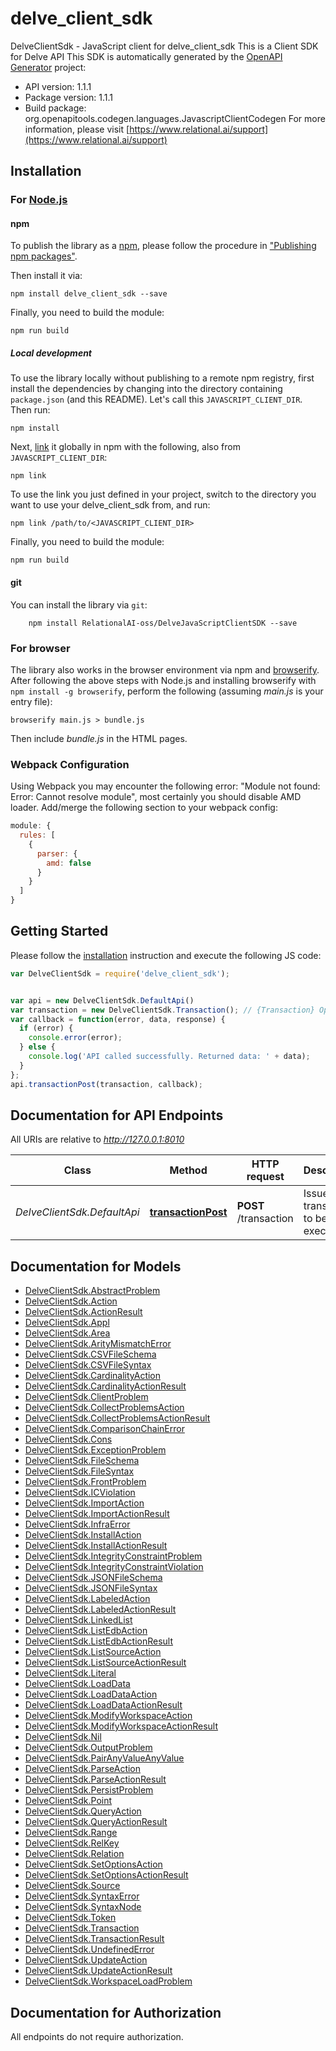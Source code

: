 # delve_client_sdk

DelveClientSdk - JavaScript client for delve_client_sdk
This is a Client SDK for Delve API
This SDK is automatically generated by the [OpenAPI Generator](https://openapi-generator.tech) project:

- API version: 1.1.1
- Package version: 1.1.1
- Build package: org.openapitools.codegen.languages.JavascriptClientCodegen
For more information, please visit [https://www.relational.ai/support](https://www.relational.ai/support)

## Installation

### For [Node.js](https://nodejs.org/)

#### npm

To publish the library as a [npm](https://www.npmjs.com/), please follow the procedure in ["Publishing npm packages"](https://docs.npmjs.com/getting-started/publishing-npm-packages).

Then install it via:

```shell
npm install delve_client_sdk --save
```

Finally, you need to build the module:

```shell
npm run build
```

##### Local development

To use the library locally without publishing to a remote npm registry, first install the dependencies by changing into the directory containing `package.json` (and this README). Let's call this `JAVASCRIPT_CLIENT_DIR`. Then run:

```shell
npm install
```

Next, [link](https://docs.npmjs.com/cli/link) it globally in npm with the following, also from `JAVASCRIPT_CLIENT_DIR`:

```shell
npm link
```

To use the link you just defined in your project, switch to the directory you want to use your delve_client_sdk from, and run:

```shell
npm link /path/to/<JAVASCRIPT_CLIENT_DIR>
```

Finally, you need to build the module:

```shell
npm run build
```

#### git

You can install the library via `git`:

```shell
    npm install RelationalAI-oss/DelveJavaScriptClientSDK --save
```

### For browser

The library also works in the browser environment via npm and [browserify](http://browserify.org/). After following
the above steps with Node.js and installing browserify with `npm install -g browserify`,
perform the following (assuming *main.js* is your entry file):

```shell
browserify main.js > bundle.js
```

Then include *bundle.js* in the HTML pages.

### Webpack Configuration

Using Webpack you may encounter the following error: "Module not found: Error:
Cannot resolve module", most certainly you should disable AMD loader. Add/merge
the following section to your webpack config:

```javascript
module: {
  rules: [
    {
      parser: {
        amd: false
      }
    }
  ]
}
```

## Getting Started

Please follow the [installation](#installation) instruction and execute the following JS code:

```javascript
var DelveClientSdk = require('delve_client_sdk');


var api = new DelveClientSdk.DefaultApi()
var transaction = new DelveClientSdk.Transaction(); // {Transaction} Optional description in *Markdown*
var callback = function(error, data, response) {
  if (error) {
    console.error(error);
  } else {
    console.log('API called successfully. Returned data: ' + data);
  }
};
api.transactionPost(transaction, callback);

```

## Documentation for API Endpoints

All URIs are relative to *http://127.0.0.1:8010*

Class | Method | HTTP request | Description
------------ | ------------- | ------------- | -------------
*DelveClientSdk.DefaultApi* | [**transactionPost**](docs/DefaultApi.md#transactionPost) | **POST** /transaction | Issues a transaction to be executed


## Documentation for Models

 - [DelveClientSdk.AbstractProblem](docs/AbstractProblem.md)
 - [DelveClientSdk.Action](docs/Action.md)
 - [DelveClientSdk.ActionResult](docs/ActionResult.md)
 - [DelveClientSdk.Appl](docs/Appl.md)
 - [DelveClientSdk.Area](docs/Area.md)
 - [DelveClientSdk.ArityMismatchError](docs/ArityMismatchError.md)
 - [DelveClientSdk.CSVFileSchema](docs/CSVFileSchema.md)
 - [DelveClientSdk.CSVFileSyntax](docs/CSVFileSyntax.md)
 - [DelveClientSdk.CardinalityAction](docs/CardinalityAction.md)
 - [DelveClientSdk.CardinalityActionResult](docs/CardinalityActionResult.md)
 - [DelveClientSdk.ClientProblem](docs/ClientProblem.md)
 - [DelveClientSdk.CollectProblemsAction](docs/CollectProblemsAction.md)
 - [DelveClientSdk.CollectProblemsActionResult](docs/CollectProblemsActionResult.md)
 - [DelveClientSdk.ComparisonChainError](docs/ComparisonChainError.md)
 - [DelveClientSdk.Cons](docs/Cons.md)
 - [DelveClientSdk.ExceptionProblem](docs/ExceptionProblem.md)
 - [DelveClientSdk.FileSchema](docs/FileSchema.md)
 - [DelveClientSdk.FileSyntax](docs/FileSyntax.md)
 - [DelveClientSdk.FrontProblem](docs/FrontProblem.md)
 - [DelveClientSdk.ICViolation](docs/ICViolation.md)
 - [DelveClientSdk.ImportAction](docs/ImportAction.md)
 - [DelveClientSdk.ImportActionResult](docs/ImportActionResult.md)
 - [DelveClientSdk.InfraError](docs/InfraError.md)
 - [DelveClientSdk.InstallAction](docs/InstallAction.md)
 - [DelveClientSdk.InstallActionResult](docs/InstallActionResult.md)
 - [DelveClientSdk.IntegrityConstraintProblem](docs/IntegrityConstraintProblem.md)
 - [DelveClientSdk.IntegrityConstraintViolation](docs/IntegrityConstraintViolation.md)
 - [DelveClientSdk.JSONFileSchema](docs/JSONFileSchema.md)
 - [DelveClientSdk.JSONFileSyntax](docs/JSONFileSyntax.md)
 - [DelveClientSdk.LabeledAction](docs/LabeledAction.md)
 - [DelveClientSdk.LabeledActionResult](docs/LabeledActionResult.md)
 - [DelveClientSdk.LinkedList](docs/LinkedList.md)
 - [DelveClientSdk.ListEdbAction](docs/ListEdbAction.md)
 - [DelveClientSdk.ListEdbActionResult](docs/ListEdbActionResult.md)
 - [DelveClientSdk.ListSourceAction](docs/ListSourceAction.md)
 - [DelveClientSdk.ListSourceActionResult](docs/ListSourceActionResult.md)
 - [DelveClientSdk.Literal](docs/Literal.md)
 - [DelveClientSdk.LoadData](docs/LoadData.md)
 - [DelveClientSdk.LoadDataAction](docs/LoadDataAction.md)
 - [DelveClientSdk.LoadDataActionResult](docs/LoadDataActionResult.md)
 - [DelveClientSdk.ModifyWorkspaceAction](docs/ModifyWorkspaceAction.md)
 - [DelveClientSdk.ModifyWorkspaceActionResult](docs/ModifyWorkspaceActionResult.md)
 - [DelveClientSdk.Nil](docs/Nil.md)
 - [DelveClientSdk.OutputProblem](docs/OutputProblem.md)
 - [DelveClientSdk.PairAnyValueAnyValue](docs/PairAnyValueAnyValue.md)
 - [DelveClientSdk.ParseAction](docs/ParseAction.md)
 - [DelveClientSdk.ParseActionResult](docs/ParseActionResult.md)
 - [DelveClientSdk.PersistProblem](docs/PersistProblem.md)
 - [DelveClientSdk.Point](docs/Point.md)
 - [DelveClientSdk.QueryAction](docs/QueryAction.md)
 - [DelveClientSdk.QueryActionResult](docs/QueryActionResult.md)
 - [DelveClientSdk.Range](docs/Range.md)
 - [DelveClientSdk.RelKey](docs/RelKey.md)
 - [DelveClientSdk.Relation](docs/Relation.md)
 - [DelveClientSdk.SetOptionsAction](docs/SetOptionsAction.md)
 - [DelveClientSdk.SetOptionsActionResult](docs/SetOptionsActionResult.md)
 - [DelveClientSdk.Source](docs/Source.md)
 - [DelveClientSdk.SyntaxError](docs/SyntaxError.md)
 - [DelveClientSdk.SyntaxNode](docs/SyntaxNode.md)
 - [DelveClientSdk.Token](docs/Token.md)
 - [DelveClientSdk.Transaction](docs/Transaction.md)
 - [DelveClientSdk.TransactionResult](docs/TransactionResult.md)
 - [DelveClientSdk.UndefinedError](docs/UndefinedError.md)
 - [DelveClientSdk.UpdateAction](docs/UpdateAction.md)
 - [DelveClientSdk.UpdateActionResult](docs/UpdateActionResult.md)
 - [DelveClientSdk.WorkspaceLoadProblem](docs/WorkspaceLoadProblem.md)


## Documentation for Authorization

All endpoints do not require authorization.
